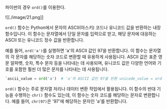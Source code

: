 파이썬의 경우 `ord()`를 이용한다.

![[./image/21.png]]

`ord()` 함수는 Python에서 문자의 ASCII(아스키) 코드나 유니코드 값을 반환하는 내장 함수입니다. 이 함수는 문자열에서 단일 문자를 입력으로 받고, 해당 문자에 대응하는 ASCII 또는 유니코드 정수 값을 반환합니다.

예를 들어, `ord('a')`를 실행하면 'a'의 ASCII 값인 97을 반환합니다. 이 함수는 문자열의 각 문자를 해당하는 숫자 코드로 변환할 때 유용하게 사용됩니다. ASCII 값은 표준 영문 알파벳, 숫자, 특수 문자 등을 나타내는 데 사용되며, 유니코드 값은 다양한 언어와 기호를 포함한 훨씬 더 많은 문자를 나타내는 데 사용됩니다.

``` python
`ascii_value = ord('a')  # 'a'의 ASCII 값인 97을 반환 unicode_value = ord('가')  # 한글 '가'의 유니코드 값 반환`
```

`ord()` 함수는 주로 문자열 처리나 데이터 변환 작업에서 활용됩니다. 이 함수의 반대 기능을 수행하는 `chr()` 함수도 있는데, 이 함수는 숫자 코드를 해당하는 문자로 변환합니다. 예를 들어, `chr(97)`은 '97'에 해당하는 문자인 'a'를 반환합니다.